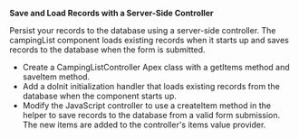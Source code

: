 **Save and Load Records with a Server-Side Controller**

Persist your records to the database using a server-side controller. The campingList component loads existing records when it starts up and saves records to the database when the form is submitted.

* Create a CampingListController Apex class with a getItems method and saveItem method.
* Add a doInit initialization handler that loads existing records from the database when the component starts up.
* Modify the JavaScript controller to use a createItem method in the helper to save records to the database from a valid form submission. The new items are added to the controller's items value provider.
